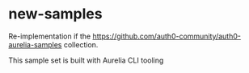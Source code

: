 # new-samples
Re-implementation if the https://github.com/auth0-community/auth0-aurelia-samples collection.

This sample set is built with Aurelia CLI tooling 
